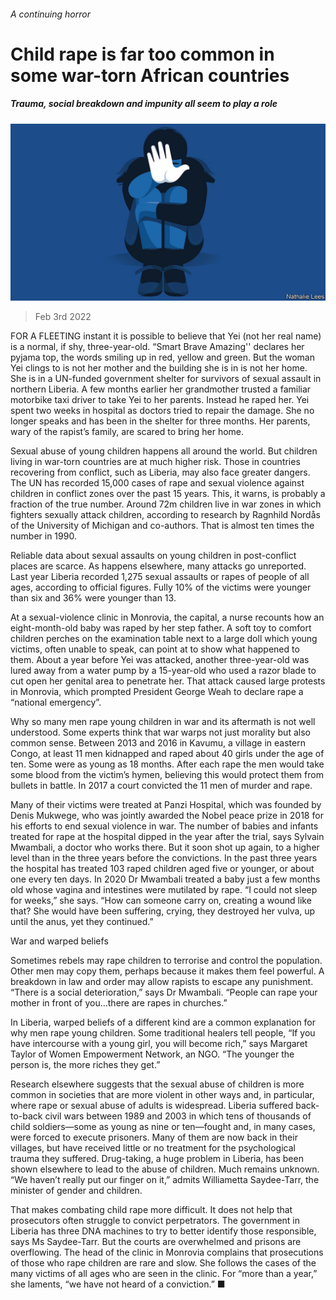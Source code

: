 ###### A continuing horror

# Child rape is far too common in some war-torn African countries 

##### Trauma, social breakdown and impunity all seem to play a role 

![image](images/20220205_MAD001_0.jpg) 

> Feb 3rd 2022 

FOR A FLEETING instant it is possible to believe that Yei (not her real name) is a normal, if shy, three-year-old. “Smart Brave Amazing'' declares her pyjama top, the words smiling up in red, yellow and green. But the woman Yei clings to is not her mother and the building she is in is not her home. She is in a UN-funded government shelter for survivors of sexual assault in northern Liberia. A few months earlier her grandmother trusted a familiar motorbike taxi driver to take Yei to her parents. Instead he raped her. Yei spent two weeks in hospital as doctors tried to repair the damage. She no longer speaks and has been in the shelter for three months. Her parents, wary of the rapist’s family, are scared to bring her home.

Sexual abuse of young children happens all around the world. But children living in war-torn countries are at much higher risk. Those in countries recovering from conflict, such as Liberia, may also face greater dangers. The UN has recorded 15,000 cases of rape and sexual violence against children in conflict zones over the past 15 years. This, it warns, is probably a fraction of the true number. Around 72m children live in war zones in which fighters sexually attack children, according to research by Ragnhild Nordås of the University of Michigan and co-authors. That is almost ten times the number in 1990.


Reliable data about sexual assaults on young children in post-conflict places are scarce. As happens elsewhere, many attacks go unreported. Last year Liberia recorded 1,275 sexual assaults or rapes of people of all ages, according to official figures. Fully 10% of the victims were younger than six and 36% were younger than 13.

At a sexual-violence clinic in Monrovia, the capital, a nurse recounts how an eight-month-old baby was raped by her step father. A soft toy to comfort children perches on the examination table next to a large doll which young victims, often unable to speak, can point at to show what happened to them. About a year before Yei was attacked, another three-year-old was lured away from a water pump by a 15-year-old who used a razor blade to cut open her genital area to penetrate her. That attack caused large protests in Monrovia, which prompted President George Weah to declare rape a “national emergency”.

Why so many men rape young children in war and its aftermath is not well understood. Some experts think that war warps not just morality but also common sense. Between 2013 and 2016 in Kavumu, a village in eastern Congo, at least 11 men kidnapped and raped about 40 girls under the age of ten. Some were as young as 18 months. After each rape the men would take some blood from the victim’s hymen, believing this would protect them from bullets in battle. In 2017 a court convicted the 11 men of murder and rape.

Many of their victims were treated at Panzi Hospital, which was founded by Denis Mukwege, who was jointly awarded the Nobel peace prize in 2018 for his efforts to end sexual violence in war. The number of babies and infants treated for rape at the hospital dipped in the year after the trial, says Sylvain Mwambali, a doctor who works there. But it soon shot up again, to a higher level than in the three years before the convictions. In the past three years the hospital has treated 103 raped children aged five or younger, or about one every ten days. In 2020 Dr Mwambali treated a baby just a few months old whose vagina and intestines were mutilated by rape. “I could not sleep for weeks,” she says. “How can someone carry on, creating a wound like that? She would have been suffering, crying, they destroyed her vulva, up until the anus, yet they continued.”

War and warped beliefs

Sometimes rebels may rape children to terrorise and control the population. Other men may copy them, perhaps because it makes them feel powerful. A breakdown in law and order may allow rapists to escape any punishment. “There is a social deterioration,” says Dr Mwambali. “People can rape your mother in front of you…there are rapes in churches.”

In Liberia, warped beliefs of a different kind are a common explanation for why men rape young children. Some traditional healers tell people, “If you have intercourse with a young girl, you will become rich,” says Margaret Taylor of Women Empowerment Network, an NGO. “The younger the person is, the more riches they get.”

Research elsewhere suggests that the sexual abuse of children is more common in societies that are more violent in other ways and, in particular, where rape or sexual abuse of adults is widespread. Liberia suffered back-to-back civil wars between 1989 and 2003 in which tens of thousands of child soldiers—some as young as nine or ten—fought and, in many cases, were forced to execute prisoners. Many of them are now back in their villages, but have received little or no treatment for the psychological trauma they suffered. Drug-taking, a huge problem in Liberia, has been shown elsewhere to lead to the abuse of children. Much remains unknown. “We haven’t really put our finger on it,” admits Williametta Saydee-Tarr, the minister of gender and children.

That makes combating child rape more difficult. It does not help that prosecutors often struggle to convict perpetrators. The government in Liberia has three DNA machines to try to better identify those responsible, says Ms Saydee-Tarr. But the courts are overwhelmed and prisons are overflowing. The head of the clinic in Monrovia complains that prosecutions of those who rape children are rare and slow. She follows the cases of the many victims of all ages who are seen in the clinic. For “more than a year,” she laments, “we have not heard of a conviction.” ■


